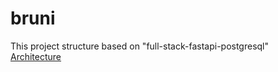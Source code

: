 # bruni

This project structure based on "full-stack-fastapi-postgresql"     
[Architecture](https://docs.google.com/presentation/d/1pmbMAHVQ4o_BaPNfh6uz_cj2xjNUMDgW/edit?usp=share_link&ouid=101957958355760519983&rtpof=true&sd=true)
